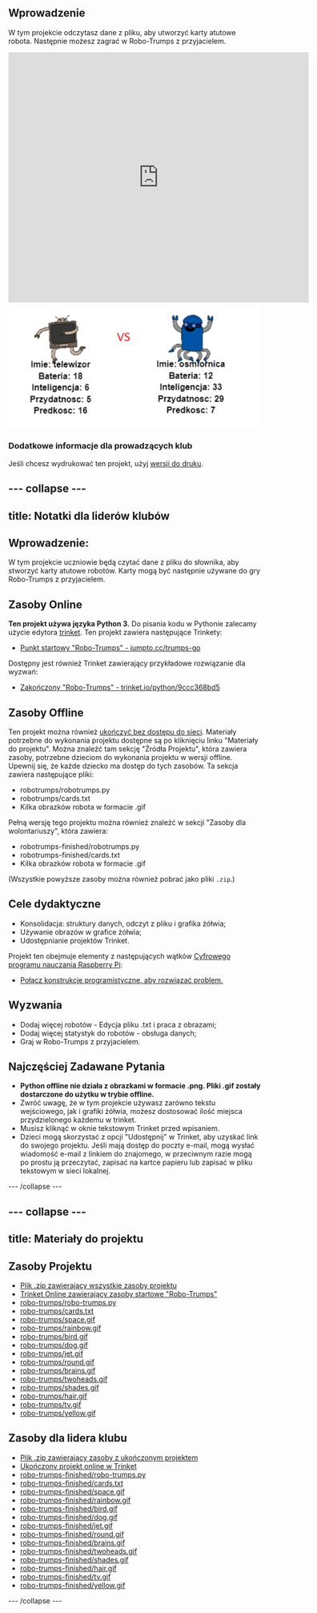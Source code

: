 ## Wprowadzenie

W tym projekcie odczytasz dane z pliku, aby utworzyć karty atutowe robota. Następnie możesz zagrać w Robo-Trumps z przyjacielem.

<div class="trinket">
  <iframe src="https://trinket.io/embed/python/9ccc368bd5?outputOnly=true&start=result" width="600" height="500" frameborder="0" marginwidth="0" marginheight="0" allowfullscreen>
  </iframe>
  <img src="images/robotrumps-finished.png">
</div>

### Dodatkowe informacje dla prowadzących klub

Jeśli chcesz wydrukować ten projekt, użyj [wersji do druku](https://projects.raspberrypi.org/pl-PL/projects/robo-trumps/print).

--- collapse ---
---
title: Notatki dla liderów klubów
---

## Wprowadzenie:

W tym projekcie uczniowie będą czytać dane z pliku do słownika, aby stworzyć karty atutowe robotów. Karty mogą być następnie używane do gry Robo-Trumps z przyjacielem.

## Zasoby Online

**Ten projekt używa języka Python 3.** Do pisania kodu w Pythonie zalecamy użycie edytora [trinket](https://trinket.io/). Ten projekt zawiera następujące Trinkety:

* [Punkt startowy "Robo-Trumps" - jumpto.cc/trumps-go](http://jumpto.cc/trumps-go)

Dostępny jest również Trinket zawierający przykładowe rozwiązanie dla wyzwań:

* [Zakończony "Robo-Trumps" - trinket.io/python/9ccc368bd5](https://trinket.io/python/9ccc368bd5)

## Zasoby Offline

Ten projekt można również [ukończyć bez dostępu do sieci](https://www.codeclubprojects.org/en-GB/resources/python-working-offline/). Materiały potrzebne do wykonania projektu dostępne są po kliknięciu linku "Materiały do projektu". Można znaleźć tam sekcję "Źródła Projektu", która zawiera zasoby, potrzebne dzieciom do wykonania projektu w wersji offline. Upewnij się, że każde dziecko ma dostęp do tych zasobów. Ta sekcja zawiera następujące pliki:

* robotrumps/robotrumps.py
* robotrumps/cards.txt
* Kilka obrazków robota w formacie .gif

Pełną wersję tego projektu można również znaleźć w sekcji "Zasoby dla wolontariuszy", która zawiera:

* robotrumps-finished/robotrumps.py
* robotrumps-finished/cards.txt
* Kilka obrazków robota w formacie .gif

(Wszystkie powyższe zasoby można również pobrać jako pliki `.zip`.)

## Cele dydaktyczne

* Konsolidacja: struktury danych, odczyt z pliku i grafika żółwia;
* Używanie obrazów w grafice żółwia;
* Udostępnianie projektów Trinket.

Projekt ten obejmuje elementy z następujących wątków [Cyfrowego programu nauczania Raspberry Pi](http://rpf.io/curriculum):

* [Połącz konstrukcje programistyczne, aby rozwiązać problem.](https://www.raspberrypi.org/curriculum/programming/builder)

## Wyzwania

* Dodaj więcej robotów - Edycja pliku .txt i praca z obrazami;
* Dodaj więcej statystyk do robotów - obsługa danych;
* Graj w Robo-Trumps z przyjacielem.

## Najczęściej Zadawane Pytania

* **Python offline nie działa z obrazkami w formacie .png. Pliki .gif zostały dostarczone do użytku w trybie offline.**
* Zwróć uwagę, że w tym projekcie używasz zarówno tekstu wejściowego, jak i grafiki żółwia, możesz dostosować ilość miejsca przydzielonego każdemu w trinket.
* Musisz kliknąć w oknie tekstowym Trinket przed wpisaniem.
* Dzieci mogą skorzystać z opcji "Udostępnij" w Trinket, aby uzyskać link do swojego projektu. Jeśli mają dostęp do poczty e-mail, mogą wysłać wiadomość e-mail z linkiem do znajomego, w przeciwnym razie mogą po prostu ją przeczytać, zapisać na kartce papieru lub zapisać w pliku tekstowym w sieci lokalnej.

--- /collapse ---

--- collapse ---
---
title: Materiały do projektu
---

## Zasoby Projektu

* [Plik .zip zawierający wszystkie zasoby projektu](resources/robo-trumps-project-resources.zip)
* [Trinket Online zawierający zasoby startowe "Robo-Trumps"](http://jumpto.cc/trumps-go)
* [robo-trumps/robo-trumps.py](resources/robo-trumps-robo-trumps.py)
* [robo-trumps/cards.txt](resources/robo-trumps-cards.txt)
* [robo-trumps/space.gif](resources/robo-trumps-space.gif)
* [robo-trumps/rainbow.gif](resources/robo-trumps-rainbow.gif)
* [robo-trumps/bird.gif](resources/robo-trumps-bird.gif)
* [robo-trumps/dog.gif](resources/robo-trumps-dog.gif)
* [robo-trumps/jet.gif](resources/robo-trumps-jet.gif)
* [robo-trumps/round.gif](resources/robo-trumps-round.gif)
* [robo-trumps/brains.gif](resources/robo-trumps-brains.gif)
* [robo-trumps/twoheads.gif](resources/robo-trumps-twoheads.gif)
* [robo-trumps/shades.gif](resources/robo-trumps-shades.gif)
* [robo-trumps/hair.gif](resources/robo-trumps-hair.gif)
* [robo-trumps/tv.gif](resources/robo-trumps-tv.gif)
* [robo-trumps/yellow.gif](resources/robo-trumps-yellow.gif)

## Zasoby dla lidera klubu

* [Plik .zip zawierający zasoby z ukończonym projektem](resources/robotrumps-volunteer-resources.zip)
* [Ukończony projekt online w Trinket](https://trinket.io/python/9ccc368bd5)
* [robo-trumps-finished/robo-trumps.py](resources/robo-trumps-finished-robo-trumps.py)
* [robo-trumps-finished/cards.txt](resources/robo-trumps-finished-cards.txt)
* [robo-trumps-finished/space.gif](resources/robo-trumps-finished-space.gif)
* [robo-trumps-finished/rainbow.gif](resources/robo-trumps-finished-rainbow.gif)
* [robo-trumps-finished/bird.gif](resources/robo-trumps-finished-bird.gif)
* [robo-trumps-finished/dog.gif](resources/robo-trumps-finished-dog.gif)
* [robo-trumps-finished/jet.gif](resources/robo-trumps-finished-jet.gif)
* [robo-trumps-finished/round.gif](resources/robo-trumps-finished-round.gif)
* [robo-trumps-finished/brains.gif](resources/robo-trumps-finished-brains.gif)
* [robo-trumps-finished/twoheads.gif](resources/robo-trumps-finished-twoheads.gif)
* [robo-trumps-finished/shades.gif](resources/robo-trumps-finished-shades.gif)
* [robo-trumps-finished/hair.gif](resources/robo-trumps-finished-hair.gif)
* [robo-trumps-finished/tv.gif](resources/robo-trumps-finished-tv.gif)
* [robo-trumps-finished/yellow.gif](resources/robo-trumps-finished-yellow.gif)

--- /collapse ---